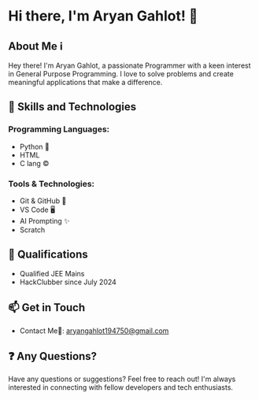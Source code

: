 # Hi there, I'm Aryan Gahlot! 👋

## About Me ℹ️

Hey there! I'm Aryan Gahlot, a passionate Programmer with a keen interest in General Purpose Programming. I love to solve problems and create meaningful applications that make a difference.

## 🚀 Skills and Technologies

### Programming Languages:
- Python 🐍
- HTML
- C lang ©

### Tools & Technologies:
- Git & GitHub 🌱
- VS Code 🖥️
- AI Prompting ✨
- Scratch

## 📜 Qualifications

- Qualified JEE Mains
- HackClubber since July 2024 

## 📫 Get in Touch

- Contact Me🤙: aryangahlot194750@gmail.com

## ❓ Any Questions?

Have any questions or suggestions? Feel free to reach out! I'm always interested in connecting with fellow developers and tech enthusiasts.
